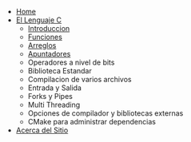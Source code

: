 <!-- _sidebar.md -->

* [Home](/)
* [El Lenguaje C](/c/README.md)
  * [Introduccion](/c/hello_word.md)
  * [Funciones](/c/funciones.md)
  * [Arreglos](/c/arreglos.md)
  * [Apuntadores](/c/apuntadores.md)
  * Operadores a nivel de bits
  * Biblioteca Estandar
  * Compilacion de varios archivos
  * Entrada y Salida
  * Forks y Pipes
  * Multi Threading
  * Opciones de compilador y bibliotecas externas
  * CMake para administrar dependencias
* [Acerca del Sitio](/acerca_de.md)
